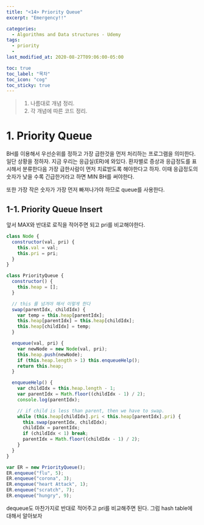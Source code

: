 ```yaml
---
title: "<14> Priority Queue"
excerpt: "Emergency!!"

categories:
  - Algorithms and Data structures - Udemy
tags:
  - priority
  -
last_modified_at: 2020-08-27T09:06:00-05:00

toc: true
toc_label: "목차"
toc_icon: "cog"
toc_sticky: true
---
```


> 1. 나름대로 개념 정리.
> 2. 각 개념에 따른 코드 정리.

# 1. Priority Queue

BH를 이용해서 우선순위를 정하고 가장 급한것을 먼저 처리하는 프로그램을 의미한다. 일단 상황을 정하자. 지금 우리는 응급실(ER)에 와있다. 환자별로 증상과 응급정도를 표시해서 분류한다음 가장 급한사람이 먼저 치료받도록 해야한다고 하자. 이때 응급정도의 숫자가 낮을 수록 긴급한거라고 하면 MIN BH를 써야한다.

또한 가장 작은 숫자가 가장 먼저 빠져나가야 하므로 queue를 사용한다.

## 1-1. Priority Queue Insert

앞서 MAX와 반대로 로직을 적어주면 되고 pri를 비교해야한다.

```javascript
class Node {
  constructor(val, pri) {
    this.val = val;
    this.pri = pri;
  }
}

class PriorityQueue {
  constructor() {
    this.heap = [];
  }

  // this 를 넘겨야 해서 이렇게 한다
  swap(parentIdx, childIdx) {
    var temp = this.heap[parentIdx];
    this.heap[parentIdx] = this.heap[childIdx];
    this.heap[childIdx] = temp;
  }

  enqueue(val, pri) {
    var newNode = new Node(val, pri);
    this.heap.push(newNode);
    if (this.heap.length > 1) this.enqueueHelp();
    return this.heap;
  }

  enqueueHelp() {
    var childIdx = this.heap.length - 1;
    var parentIdx = Math.floor((childIdx - 1) / 2);
    console.log(parentIdx);

    // if child is less than parent, then we have to swap.
    while (this.heap[childIdx].pri < this.heap[parentIdx].pri) {
      this.swap(parentIdx, childIdx);
      childIdx = parentIdx;
      if (childIdx < 1) break;
      parentIdx = Math.floor((childIdx - 1) / 2);
    }
  }
}

var ER = new PriorityQueue();
ER.enqueue("flu", 5);
ER.enqueue("corona", 3);
ER.enqueue("heart Attack", 1);
ER.enqueue("scratch", 7);
ER.enqueue("hungry", 9);
```

dequeue도 마찬가지로 반대로 적어주고 pri를 비교해주면 된다. 그럼 hash table에 대해서 알아보자
